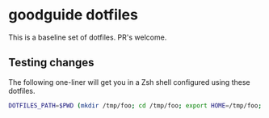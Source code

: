 # goodguide dotfiles

This is a baseline set of dotfiles. PR's welcome.

## Testing changes

The following one-liner will get you in a Zsh shell configured using these
dotfiles.

```bash
DOTFILES_PATH=$PWD (mkdir /tmp/foo; cd /tmp/foo; export HOME=/tmp/foo; $DOTFILES_PATH/install.sh; zsh)
```
